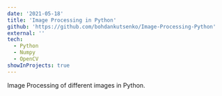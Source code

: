 ```yaml
---
date: '2021-05-18'
title: 'Image Processing in Python'
github: 'https://github.com/bohdankutsenko/Image-Processing-Python'
external: ''
tech:
  - Python
  - Numpy
  - OpenCV
showInProjects: true
---
```


Image Processing of different images in Python.
